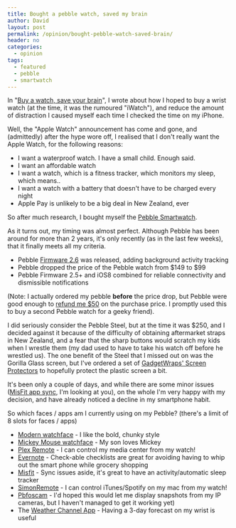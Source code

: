```yaml
---
title: Bought a pebble watch, saved my brain
author: David
layout: post
permalink: /opinion/bought-pebble-watch-saved-brain/
header: no
categories:
  - opinion
tags:
  - featured
  - pebble
  - smartwatch
---
```

In "[Buy a watch, save your brain][1]", I wrote about how I hoped to buy a wrist watch (at the time, it was the rumoured "iWatch"), and reduce the amount of distraction I caused myself each time I checked the time on my iPhone.

Well, the "Apple Watch" announcement has come and gone, and (admittedly) after the hype wore off, I realised that I don't really want the Apple Watch, for the following reasons:

  * I want a waterproof watch. I have a small child. Enough said.
  * I want an affordable watch
  * I want a watch, which is a fitness tracker, which monitors my sleep, which means..
  * I want a watch with a battery that doesn't have to be charged every night
  * Apple Pay is unlikely to be a big deal in New Zealand, ever

So after much research, I bought myself the [Pebble Smartwatch][2].

As it turns out, my timing was almost perfect. Although Pebble has been around for more than 2 years, it's only recently (as in the last few weeks), that it finally meets all my criteria.

  * Pebble [Firmware 2.6][3] was released, adding background activity tracking
  * Pebble dropped the price of the Pebble watch from $149 to $99
  * Pebble Firmware 2.5+ and iOS8 combined for reliable connectivity and dismissible notifications

(Note: I actually ordered my pebble **before** the price drop, but Pebble were good enough to [refund me $50][4] on the purchase price. I promptly used this to buy a second Pebble watch for a geeky friend).

I did seriously consider the Pebble Steel, but at the time it was $250, and I decided against it because of the difficulty of obtaining aftermarket straps in New Zealand, and a fear that the sharp buttons would scratch my kids when I wrestle them (my dad used to have to take his watch off before he wrestled us). The one benefit of the Steel that I missed out on was the Gorilla Glass screen, but I've ordered a set of [GadgetWraps' Screen Protectors][5] to hopefully protect the plastic screen a bit.

It's been only a couple of days, and while there are some minor issues ([MisFit app sync][6], I'm looking at you), on the whole I'm very happy with my decision, and have already noticed a decline in my smartphone habit.

So which faces / apps am I currently using on my Pebble? (there's a limit of 8 slots for faces / apps)

  * [Modern watchface][7] - I like the bold, chunky style
  * [Mickey Mouse watchface][8] - My son loves Mickey
  * [Plex Remote][9] - I can control my media center from my watch!
  * [Evernote][10] - Check-able checklists are great for avoiding having to whip out the smart phone while grocery shopping
  * [Misfit][11] - Sync issues aside, it's great to have an activity/automatic sleep tracker
  * [SimonRemote][12] - I can control iTunes/Spotify on my mac from my watch!
  * [Pbfoscam][13] - I'd hoped this would let me display snapshots from my IP cameras, but I haven't managed to get it working yet)
  * The [Weather Channel App][14] - Having a 3-day forecast on my wrist is useful

 [1]: https://www.funkypenguin.co.nz/opinion/buy-a-watch-save-your-brain/
 [2]: https://getpebble.com/
 [3]: http://www.reddit.com/r/pebble/comments/2hwl6u/firmware_26_released_featuring_background/
 [4]: http://www.reddit.com/r/pebble/comments/2hy7hj/pebble_support_refunded_me_50_off_my_150_pebble/
 [5]: http://www.gadgetwraps.com/devices/smart-watch/pebble-watch/original-pebble/full-screen-protector-pebble-watch-wrap.html
 [6]: http://www.reddit.com/r/pebble/comments/2ivusp/pebble_ios_update_for_misfit_syncing/
 [7]: http://www.mypebblefaces.com/apps/1486/1299/
 [8]: http://forums.getpebble.com/discussion/13251/watch-face-mickey-mouse-classic-vintage-watchface
 [9]: http://www.mypebblefaces.com/apps/1936/7371/
 [10]: https://apps.getpebble.com/applications/530d1e7be3375485fb0002f4
 [11]: https://apps.getpebble.com/applications/53a898a2cfee2a02c900006c
 [12]: https://apps.getpebble.com/applications/54166746ba06e4e0db000073
 [13]: http://forums.getpebble.com/discussion/12928/watchapp-pebble-foscam-watchapp-is-released/p1
 [14]: https://apps.getpebble.com/applications/53d9650e4b87266dc9000082
